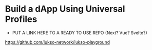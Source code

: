 # Build a dApp Using Universal Profiles

- PUT A LINK HERE TO A READY TO USE REPO (Next? Vue? Svelte?)

https://github.com/lukso-network/lukso-playground
